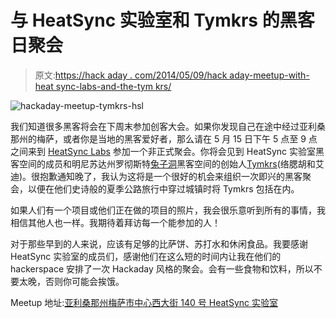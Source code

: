 # 与 HeatSync 实验室和 Tymkrs 的黑客日聚会

> 原文:[https://hack aday . com/2014/05/09/hack aday-meetup-with-heat sync-labs-and-the-tym krs/](https://hackaday.com/2014/05/09/hackaday-meetup-with-heatsync-labs-and-the-tymkrs/)

![hackaday-meetup-tymkrs-hsl](../Images/33b312a235595e1967f8cb5b13f97483.png)

我们知道很多黑客将会在下周末参加创客大会。如果你发现自己在途中经过亚利桑那州的梅萨，或者你是当地的黑客爱好者，那么请在 5 月 15 日下午 5 点至 9 点之间来到 [HeatSync Labs](http://www.heatsynclabs.org/) 参加一个非正式聚会。你将会见到 HeatSync 实验室黑客空间的成员和明尼苏达州罗彻斯特[兔子洞](http://tymkrs.com/rabbithole/)黑客空间的创始人[Tymkrs](http://tymkrs.com/)(络腮胡和艾迪)。很抱歉通知晚了，我认为这将是一个很好的机会来组织一次即兴的黑客聚会，以便在他们史诗般的夏季公路旅行中穿过城镇时将 Tymkrs 包括在内。

如果人们有一个项目或他们正在做的项目的照片，我会很乐意听到所有的事情，我相信其他人也一样。我期待着拜访每一个能参加的人！

对于那些早到的人来说，应该有足够的比萨饼、苏打水和休闲食品。我要感谢 HeatSync 实验室的成员们，感谢他们在这么短的时间内让我在他们的 hackerspace 安排了一次 Hackaday 风格的聚会。会有一些食物和饮料，所以不要太晚，否则你可能会挨饿。

Meetup 地址:[亚利桑那州梅萨市中心西大街 140 号 HeatSync 实验室](http://goo.gl/maps/5oo83)
